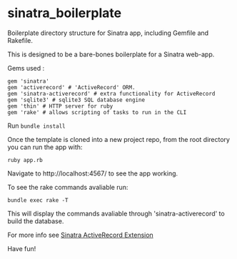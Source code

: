 # sinatra_boilerplate
Boilerplate directory structure for Sinatra app, including Gemfile and Rakefile.

This is designed to be a bare-bones boilerplate for a Sinatra web-app.

Gems used :
```
gem 'sinatra'
gem 'activerecord' # 'ActiveRecord' ORM.
gem 'sinatra-activerecord' # extra functionality for ActiveRecord
gem 'sqlite3' # sqlite3 SQL database engine
gem 'thin' # HTTP server for ruby
gem 'rake' # allows scripting of tasks to run in the CLI
```

Run `bundle install`

Once the template is cloned into a new project repo, from the root directory you can run the app with:
```
ruby app.rb
```
Navigate to http://localhost:4567/ to see the app working.

To see the rake commands avaliable run:
```
bundle exec rake -T
```
This will display the commands avaliable through 'sinatra-activerecord' to build the database.

For more info see [Sinatra ActiveRecord Extension](https://github.com/sinatra-activerecord/sinatra-activerecord)

Have fun!
